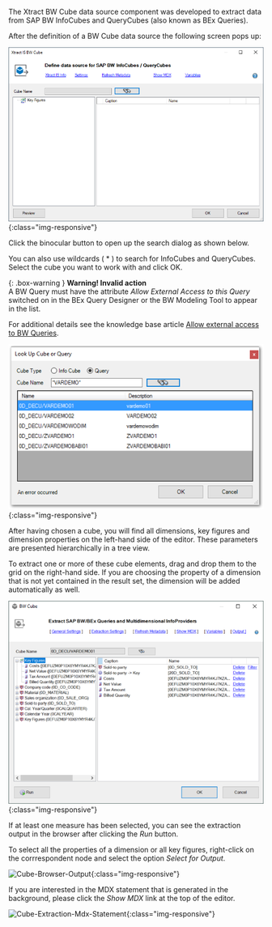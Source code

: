The Xtract BW Cube data source component was developed to extract data from SAP BW InfoCubes and QueryCubes (also known as BEx Queries).

After the definition of a BW Cube data source the following screen pops up:

![Bw-Cube-Data-Source](/img/content/Bw-Cube-Data-Source.png){:class="img-responsive"}

Click the binocular button to open up the search dialog as shown below.

You can also use wildcards ( * ) to search for InfoCubes and QueryCubes. Select the cube you want to work with and click OK.

{: .box-warning }
**Warning! Invalid action**<br>
 A BW Query must have the attribute *Allow External Access to this Query* switched on in the BEx Query Designer or the BW Modeling Tool to appear in the list.
 
 For additional details see the knowledge base article [Allow external access to BW Queries](https://kb.theobald-software.com/general/allow-external-access-to-bw-queries).

![Look-Up-Cube](/img/content/Look-Up-Cube.png){:class="img-responsive"}

After having chosen a cube, you will find all dimensions, key figures and dimension properties on the left-hand side of the editor. These parameters are presented hierarchically in a tree view.

To extract one or more of these cube elements, drag and drop them to the grid on the right-hand side. If you are choosing the property of a dimension that is not yet contained in the result set, the dimension will be added automatically as well.

![Cube-Details](/img/content/XU-Tableau-BExQuery.png){:class="img-responsive"}

If at least one measure has been selected, you can see the extraction output in the browser after clicking the *Run* button.

To select all the properties of a dimension or all key figures, right-click on the corrrespondent node and select the option *Select for Output*.

![Cube-Browser-Output](/img/content/Cube-Browser-Output.png){:class="img-responsive"}

If you are interested in the MDX statement that is generated in the background, please click the *Show MDX* link at the top of the editor.

![Cube-Extraction-Mdx-Statement](/img/content/Cube-Extraction-Mdx-Statement.png){:class="img-responsive"}
